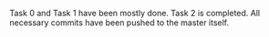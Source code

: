 Task 0 and Task 1 have been mostly done. 
Task 2 is completed.
All necessary commits have been pushed to the master itself.
